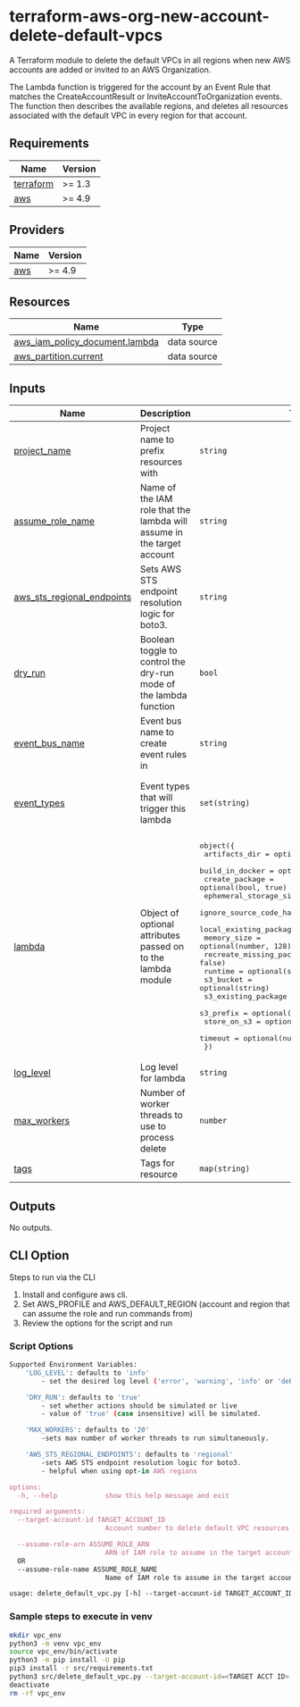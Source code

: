 # terraform-aws-org-new-account-delete-default-vpcs

A Terraform module to delete the default VPCs in all regions when new AWS accounts
are added or invited to an AWS Organization.

The Lambda function is triggered for the account by an Event Rule that matches
the CreateAccountResult or InviteAccountToOrganization events. The function then
describes the available regions, and deletes all resources associated with the
default VPC in every region for that account.

<!-- BEGIN TFDOCS -->
## Requirements

| Name | Version |
|------|---------|
| <a name="requirement_terraform"></a> [terraform](#requirement\_terraform) | >= 1.3 |
| <a name="requirement_aws"></a> [aws](#requirement\_aws) | >= 4.9 |

## Providers

| Name | Version |
|------|---------|
| <a name="provider_aws"></a> [aws](#provider\_aws) | >= 4.9 |

## Resources

| Name | Type |
|------|------|
| [aws_iam_policy_document.lambda](https://registry.terraform.io/providers/hashicorp/aws/latest/docs/data-sources/iam_policy_document) | data source |
| [aws_partition.current](https://registry.terraform.io/providers/hashicorp/aws/latest/docs/data-sources/partition) | data source |

## Inputs

| Name | Description | Type | Default | Required |
|------|-------------|------|---------|:--------:|
| <a name="input_project_name"></a> [project\_name](#input\_project\_name) | Project name to prefix resources with | `string` | n/a | yes |
| <a name="input_assume_role_name"></a> [assume\_role\_name](#input\_assume\_role\_name) | Name of the IAM role that the lambda will assume in the target account | `string` | `"OrganizationAccountAccessRole"` | no |
| <a name="input_aws_sts_regional_endpoints"></a> [aws\_sts\_regional\_endpoints](#input\_aws\_sts\_regional\_endpoints) | Sets AWS STS endpoint resolution logic for boto3. | `string` | `"regional"` | no |
| <a name="input_dry_run"></a> [dry\_run](#input\_dry\_run) | Boolean toggle to control the dry-run mode of the lambda function | `bool` | `true` | no |
| <a name="input_event_bus_name"></a> [event\_bus\_name](#input\_event\_bus\_name) | Event bus name to create event rules in | `string` | `"default"` | no |
| <a name="input_event_types"></a> [event\_types](#input\_event\_types) | Event types that will trigger this lambda | `set(string)` | <pre>[<br>  "CreateAccountResult",<br>  "InviteAccountToOrganization"<br>]</pre> | no |
| <a name="input_lambda"></a> [lambda](#input\_lambda) | Object of optional attributes passed on to the lambda module | <pre>object({<br>    artifacts_dir            = optional(string, "builds")<br>    build_in_docker          = optional(bool, false)<br>    create_package           = optional(bool, true)<br>    ephemeral_storage_size   = optional(number)<br>    ignore_source_code_hash  = optional(bool, true)<br>    local_existing_package   = optional(string)<br>    memory_size              = optional(number, 128)<br>    recreate_missing_package = optional(bool, false)<br>    runtime                  = optional(string, "python3.8")<br>    s3_bucket                = optional(string)<br>    s3_existing_package      = optional(map(string))<br>    s3_prefix                = optional(string)<br>    store_on_s3              = optional(bool, false)<br>    timeout                  = optional(number, 300)<br>  })</pre> | `{}` | no |
| <a name="input_log_level"></a> [log\_level](#input\_log\_level) | Log level for lambda | `string` | `"INFO"` | no |
| <a name="input_max_workers"></a> [max\_workers](#input\_max\_workers) | Number of worker threads to use to process delete | `number` | `20` | no |
| <a name="input_tags"></a> [tags](#input\_tags) | Tags for resource | `map(string)` | `{}` | no |

## Outputs

No outputs.

<!-- END TFDOCS -->

## CLI Option

Steps to run via the CLI

1. Install and configure aws cli.
2. Set AWS_PROFILE and AWS_DEFAULT_REGION (account and region that can assume the role and run commands from)
3. Review the options for the script and run

### Script Options

```bash
Supported Environment Variables:
    'LOG_LEVEL': defaults to 'info'
        - set the desired log level ('error', 'warning', 'info' or 'debug')

    'DRY_RUN': defaults to 'true'
        - set whether actions should be simulated or live
        - value of 'true' (case insensitive) will be simulated.

    'MAX_WORKERS': defaults to '20'
        -sets max number of worker threads to run simultaneously.

    'AWS_STS_REGIONAL_ENDPOINTS': defaults to 'regional'
        -sets AWS STS endpoint resolution logic for boto3.
        - helpful when using opt-in AWS regions

options:
  -h, --help            show this help message and exit

required arguments:
  --target-account-id TARGET_ACCOUNT_ID
                        Account number to delete default VPC resources in

  --assume-role-arn ASSUME_ROLE_ARN
                        ARN of IAM role to assume in the target account (case sensitive)
  OR
  --assume-role-name ASSUME_ROLE_NAME
                        Name of IAM role to assume in the target account (case sensitive)

usage: delete_default_vpc.py [-h] --target-account-id TARGET_ACCOUNT_ID (--assume-role-arn ASSUME_ROLE_ARN | --assume-role-name ASSUME_ROLE_NAME)
```

### Sample steps to execute in venv

```bash
mkdir vpc_env
python3 -m venv vpc_env
source vpc_env/bin/activate
python3 -m pip install -U pip
pip3 install -r src/requirements.txt
python3 src/delete_default_vpc.py --target-account-id=<TARGET ACCT ID> (--assume-role-arn=<ROLE ARN TO ASSUME> | --assume-role-name=<ROLE NAME TO ASSUME>)
deactivate
rm -rf vpc_env
```
